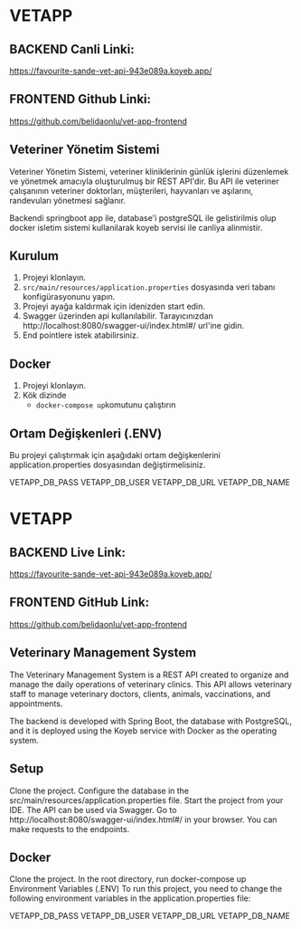 # VETAPP

## BACKEND Canli Linki:
https://favourite-sande-vet-api-943e089a.koyeb.app/
## FRONTEND Github Linki:
https://github.com/belidaonlu/vet-app-frontend
## Veteriner Yönetim Sistemi

Veteriner Yönetim Sistemi, veteriner kliniklerinin günlük işlerini düzenlemek ve yönetmek amacıyla oluşturulmuş bir REST API'dir. Bu API ile veteriner çalışanının veteriner doktorları, müşterileri, hayvanları ve aşılarını, randevuları yönetmesi sağlanır.

Backendi springboot app ile, database'i postgreSQL ile gelistirilmis olup docker isletim sistemi kullanilarak koyeb servisi ile canliya alinmistir.

## Kurulum
1. Projeyi klonlayın.
2. `src/main/resources/application.properties` dosyasında veri tabanı konfigürasyonunu yapın.
3. Projeyi ayağa kaldırmak için idenizden start edin.
4. Swagger üzerinden api kullanılabilir. Tarayıcınızdan http://localhost:8080/swagger-ui/index.html#/ url'ine gidin.
5. End pointlere istek atabilirsiniz.

## Docker
1. Projeyi klonlayın.
2. Kök dizinde
   - `docker-compose up`komutunu çalıştırın

## Ortam Değişkenleri (.ENV)

Bu projeyi çalıştırmak için aşağıdaki ortam değişkenlerini application.properties dosyasından değiştirmelisiniz.

VETAPP_DB_PASS
VETAPP_DB_USER
VETAPP_DB_URL
VETAPP_DB_NAME



# VETAPP
## BACKEND Live Link:
https://favourite-sande-vet-api-943e089a.koyeb.app/

## FRONTEND GitHub Link:
https://github.com/belidaonlu/vet-app-frontend

## Veterinary Management System
The Veterinary Management System is a REST API created to organize and manage the daily operations of veterinary clinics. This API allows veterinary staff to manage veterinary doctors, clients, animals, vaccinations, and appointments.

The backend is developed with Spring Boot, the database with PostgreSQL, and it is deployed using the Koyeb service with Docker as the operating system.

## Setup
Clone the project.
Configure the database in the src/main/resources/application.properties file.
Start the project from your IDE.
The API can be used via Swagger. Go to http://localhost:8080/swagger-ui/index.html#/ in your browser.
You can make requests to the endpoints.
## Docker
Clone the project.
In the root directory, run
docker-compose up
Environment Variables (.ENV)
To run this project, you need to change the following environment variables in the application.properties file:

VETAPP_DB_PASS
VETAPP_DB_USER
VETAPP_DB_URL
VETAPP_DB_NAME
